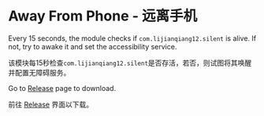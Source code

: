# Away From Phone - 远离手机

Every 15 seconds, the module checks if `com.lijianqiang12.silent` is alive. If not, try to awake it and set the accessibility service.

该模块每15秒检查`com.lijianqiang12.silent`是否存活，若否，则试图将其唤醒并配置无障碍服务。

Go to [Release](./../../releases) page to download.

前往 [Release](./../../releases) 界面以下载。